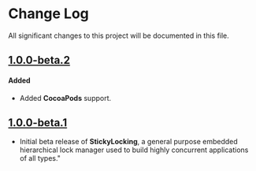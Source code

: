# Change Log
All significant changes to this project will be documented in this file.

## [1.0.0-beta.2](https://github.com/stickytools/sticky-locking/tree/1.0.0-beta.2)

#### Added
- Added **CocoaPods** support.

## [1.0.0-beta.1](https://github.com/stickytools/sticky-locking/tree/1.0.0-beta.1)

- Initial beta release of **StickyLocking**, a general purpose embedded hierarchical lock manager used to build highly concurrent applications of all types."
